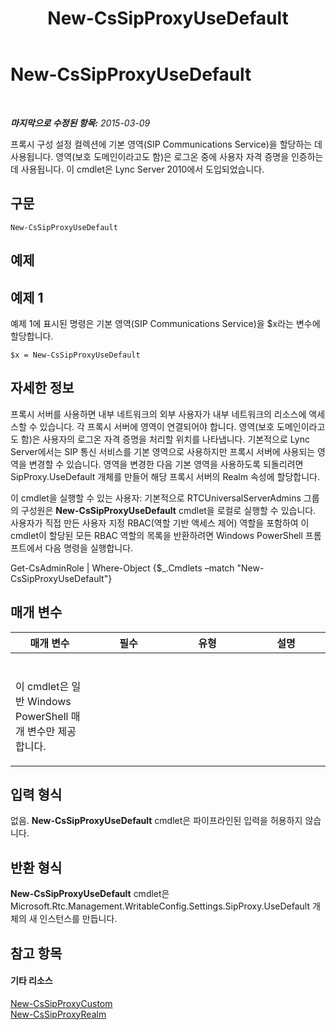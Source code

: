 ﻿---
title: New-CsSipProxyUseDefault
TOCTitle: New-CsSipProxyUseDefault
ms:assetid: 1e8bedca-8bd5-4559-b530-0f18ae23d6d3
ms:mtpsurl: https://technet.microsoft.com/ko-kr/library/Gg398274(v=OCS.15)
ms:contentKeyID: 49303013
ms.date: 08/10/2015
mtps_version: v=OCS.15
ms.translationtype: HT
---

# New-CsSipProxyUseDefault

 

_**마지막으로 수정된 항목:** 2015-03-09_

프록시 구성 설정 컬렉션에 기본 영역(SIP Communications Service)을 할당하는 데 사용됩니다. 영역(보호 도메인이라고도 함)은 로그온 중에 사용자 자격 증명을 인증하는 데 사용됩니다. 이 cmdlet은 Lync Server 2010에서 도입되었습니다.

## 구문

    New-CsSipProxyUseDefault

## 예제

## 예제 1

예제 1에 표시된 명령은 기본 영역(SIP Communications Service)을 $x라는 변수에 할당합니다.

    $x = New-CsSipProxyUseDefault

## 자세한 정보

프록시 서버를 사용하면 내부 네트워크의 외부 사용자가 내부 네트워크의 리소스에 액세스할 수 있습니다. 각 프록시 서버에 영역이 연결되어야 합니다. 영역(보호 도메인이라고도 함)은 사용자의 로그온 자격 증명을 처리할 위치를 나타냅니다. 기본적으로 Lync Server에서는 SIP 통신 서비스를 기본 영역으로 사용하지만 프록시 서버에 사용되는 영역을 변경할 수 있습니다. 영역을 변경한 다음 기본 영역을 사용하도록 되돌리려면 SipProxy.UseDefault 개체를 만들어 해당 프록시 서버의 Realm 속성에 할당합니다.

이 cmdlet을 실행할 수 있는 사용자: 기본적으로 RTCUniversalServerAdmins 그룹의 구성원은 **New-CsSipProxyUseDefault** cmdlet을 로컬로 실행할 수 있습니다. 사용자가 직접 만든 사용자 지정 RBAC(역할 기반 액세스 제어) 역할을 포함하여 이 cmdlet이 할당된 모든 RBAC 역할의 목록을 반환하려면 Windows PowerShell 프롬프트에서 다음 명령을 실행합니다.

Get-CsAdminRole | Where-Object {$\_.Cmdlets –match "New-CsSipProxyUseDefault"}

## 매개 변수


<table>
<colgroup>
<col style="width: 25%" />
<col style="width: 25%" />
<col style="width: 25%" />
<col style="width: 25%" />
</colgroup>
<thead>
<tr class="header">
<th>매개 변수</th>
<th>필수</th>
<th>유형</th>
<th>설명</th>
</tr>
</thead>
<tbody>
<tr class="odd">
<td><p></p></td>
<td><p></p></td>
<td><p></p></td>
<td><p></p></td>
</tr>
<tr class="even">
<td><p>이 cmdlet은 일반 Windows PowerShell 매개 변수만 제공합니다.</p>
<p></p></td>
<td><p></p></td>
<td><p></p></td>
<td><p></p></td>
</tr>
</tbody>
</table>


## 입력 형식

없음. **New-CsSipProxyUseDefault** cmdlet은 파이프라인된 입력을 허용하지 않습니다.

## 반환 형식

**New-CsSipProxyUseDefault** cmdlet은 Microsoft.Rtc.Management.WritableConfig.Settings.SipProxy.UseDefault 개체의 새 인스턴스를 만듭니다.

## 참고 항목

#### 기타 리소스

[New-CsSipProxyCustom](new-cssipproxycustom.md)  
[New-CsSipProxyRealm](new-cssipproxyrealm.md)

